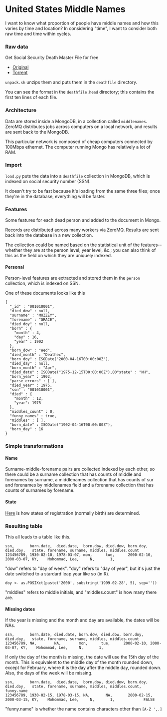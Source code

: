 United States Middle Names
=================

I want to know what proportion of people have middle names
and how this varies by time and location? In considering "time",
I want to consider both raw time and time within cycles.

### Raw data
Get Social Security Death Master File for free

* [Original](http://ssdmf.info/)
* [Torrent](http://thepiratebay.se/torrent/7193029/)

`unpack.sh` unzips them and puts them in the `deathfile` directory.

You can see the format in the `deathfile.head` directory;
this contains the first ten lines of each file.

### Architecture
Data are stored inside a MongoDB, in a collection called `middlenames`.
ZeroMQ distributes jobs across computers on a local network, and results
are sent back to the MongoDB.

This particular network is composed of cheap computers connected by
100Mbps ethernet. The computer running Mongo has relatively a lot of RAM.

### Import
`load.py` puts the data into a `deathfile` collection in MongoDB,
which is indexed on social security number (SSN).

It doesn't try to be fast because it's loading from the same three
files; once they're in the database, everything will be faster.

### Features
Some features for each dead person and added to the document in Mongo.

Records are distributed across many workers via ZeroMQ.
Results are sent back into the database in a new collection.

The collection could be named based on the statistical unit of the features--whether
they are at the person level, year level, &c.; you can also think of this
as the field on which they are uniquely indexed.

#### Personal
Person-level features are extracted and stored them in the `person`
collection, which is indexed on SSN.

One of these documents looks like this

    {
      "_id" : "001010001",
      "died_dow" : null,
      "surname" : "MUZZEY",
      "forename" : "GRACE",
      "died_doy" : null,
      "born" : {
        "month" : 4,
        "day" : 16,
        "year" : 1902
      },
      "born_dow" : "Wed",
      "died_month" : "Deathec",
      "born_doy" : ISODate("2000-04-16T00:00:00Z"),
      "died_day" : null,
      "born_month" : "Apr",
      "died_date" : ISODate("1975-12-15T00:00:00Z"),00"state" : "NH",
      "born_year" : 1902,
      "parse_errors" : [ ],
      "died_year" : 1975,
      "ssn" : "001010001",
      "died" : {
        "month" : 12,
        "year": 1975
      },
      "middles_count" : 0,
      "funny_names" : true,
      "middles" : [ ],
      "born_date" : ISODate("1902-04-16T00:00:00Z"),
      "born_day" : 16
    }

### Simple transformations

#### Name
Surname-middle-forename pairs are collected indexed by each other, so there could be a
surname collection that has counts of middle and forenames by surname, a
middlenames collection that has counts of sur and forenames by middlenames field
and a forename collection that has counts of surnames by forename.

#### State
[Here](http://www.ssa.gov/employer/stateweb.htm) is how states of registration (normally birth) are determined.

### Resulting table
This all leads to a table like this.

    ssn,       born.date,  died.date,  born.dow, died.dow, born.doy,   died.doy,   state, forename, surname, middles, middles.count
    123456789, 1930-02-10, 1978-03-07, mon,      tue,      2000-02-10, 2000-03-07, KY,    Mohommad, Lee,     N,       1,

"dow" refers to "day of week". "doy" refers to "day of year", but
it's just the date switched to a stardard leap year like so (in R).

    doy <- as.POSIXct(paste('2000', substring('1999-02-28', 5), sep=''))

"middles" refers to middle initials, and "middles.count" is how many
there are.

#### Missing dates
If the year is missing and the month and day are available, the dates
will be NAs.

    ssn,       born.date, died.date, born.dow, died.dow, born.doy,   died.doy,   state, forename, surname, middles, middles.count
    123456789, NA,        NA,        mon,      tue,      2000-02-10, 2000-03-07, KY,    Mohommad, Lee,     N,       1,

If only the day of the month is missing, the date will use the 15th
day of the month. This is equivalent to the middle day of the month
rounded down, except for February, where it is the day after the middle
day, rounded down. Also, the days of the week will be missing.

    ssn,       born.date,  died.date,  born.dow, died.dow, born.doy,   died.doy,   state, forename, surname, middles, middles.count, funny.name
    123456789, 1930-02-15, 1978-03-15, NA,       NA,       2000-02-15, 2000-03-15, KY,    Mohommad, Lee,     N,       1,             FALSE

"funny.name" is whether the name contains characters other than `[A-Z ',.]`
